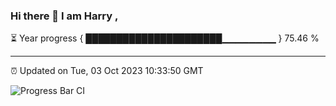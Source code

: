 ### Hi there 👋 I am Harry , 

⏳ Year progress { ██████████████████████▁▁▁▁▁▁▁▁ } 75.46 %

---

⏰ Updated on Tue, 03 Oct 2023 10:33:50 GMT

![Progress Bar CI](https://github.com/duykhang68/duykhang68/workflows/Progress%20Bar%20CI/badge.svg)
